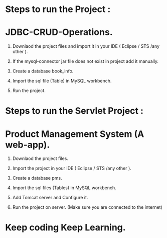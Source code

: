 # Steps to run the Project :
# JDBC-CRUD-Operations.

1. Downlaod the project files and import it in your IDE ( Eclipse / STS /any other ).

2. If the mysql-connector jar file does not exist in project add it manually.

3. Create a database book_info.

4. Import the sql file (Table) in MySQL workbench.

5. Run the project.


# Steps to run the Servlet Project :
# Product Management System (A web-app).

1. Downlaod the project files.

2. Import the project in your IDE ( Eclipse / STS /any other ).

3. Create a database pms.

4. Import the sql files (Tables) in MySQL workbench.

5. Add Tomcat server and Configure it.

6. Run the project on server. (Make sure you are connected to the internet)


# Keep coding Keep Learning.

